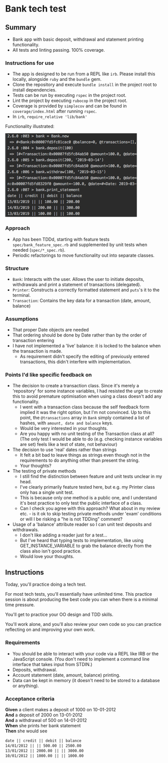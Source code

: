 # Bank tech test

## Summary

- Bank app with basic deposit, withdrawal and statement printing functionality.
- All tests and linting passing. 100% coverage. 

### Instructions for use

- The app is designed to be run from a REPL like `irb`. Please install this locally, alongside `ruby` and the `bundle` gem.
- Clone the repository and execute `bundle install` in the project root to install dependencies. 
- Tests can be run by executing `rspec` in the project root.
- Lint the project by executing `rubocop` in the project root.
- Coverage is provided by `simplecov` and can be found in `coverage/index.html` after running `rspec`.
- In `irb`, `require_relative 'lib/bank'`

Functionality illustrated:

![screenshot](bank.png)

### Approach

- App has been TDDd, starting with feature tests `spec/bank_feature_spec.rb` and supplemented by unit tests when needed (`spec/*_spec.rb`).
- Periodic refactorings to move functionality out into separate classes.

### Structure

- `Bank`: Interacts with the user. Allows the user to initiate deposits, withdrawals and print a statement of transactions (delegated). 
- `Printer`: Constructs a correctly formatted statement and `puts`'s it to the terminal.
- `Transaction`: Contains the key data for a transaction (date, amount, balance)

### Assumptions
- That proper Date objects are needed
- That ordering should be done by Date rather than by the order of transaction entering
- I have not implemented a 'live' balance: it is locked to the balance when the transaction is made.
    - As requirement didn't specify the editing of previously entered transactions, this didn't interfere with implementation.

### Points I'd like specific feedback on

- The decision to create a transaction class. Since it's merely a 'repository' for some instance variables, I had resisted the urge to create this to avoid premature optimisation when using a class doesn't add any functionality. 
    - I went with a transaction class because the self feedback form implied it was the right option, but I'm not convinced. Up to this point, the `@transactions` array in `Bank` simply contained a list of hashes, with `amount, date and balance` keys.
    - Would be very interested in your thoughts.
    - Are you happy with no unit testing of the Transaction class at all? (The only test I would be able to do (e.g. checking instance variables are set) feels like a test of state, not behaviour)
- The decision to use 'real' dates rather than strings
    - It felt a bit bad to leave things as strings even though not in the requirements to do anything other than present the string.
    - Your thoughts?
- The testing of private methods
    - I still find the distinction between feature and unit tests unclear in my head.
    - I've clearly primarily feature tested here, but e.g. my Printer class only has a single unit test. 
    - This is because only one method is a public one, and I understand it's best practice to only test the public interface of a class.
    - Can I check you agree with this approach? What about in my review etc. - is it ok to skip testing private methods under 'exam' conditions or will I be risking a "he is not TDDing" comment?
- Usage of a 'balance' attribute reader so I can unit test deposits and withdrawals.
    - I don't like adding a reader just for a test...
    - But I've heard that typing tests to implementation, like using GET_INSTANCE_VARIABLE to grab the balance directly from the class also isn't good practice. 
    - Would love your thoughts.
 


## Instructions

Today, you'll practice doing a tech test.

For most tech tests, you'll essentially have unlimited time.  This practice session is about producing the best code you can when there is a minimal time pressure.

You'll get to practice your OO design and TDD skills.

You'll work alone, and you'll also review your own code so you can practice reflecting on and improving your own work.

### Requirements

* You should be able to interact with your code via a REPL like IRB or the JavaScript console.  (You don't need to implement a command line interface that takes input from STDIN.)
* Deposits, withdrawal.
* Account statement (date, amount, balance) printing.
* Data can be kept in memory (it doesn't need to be stored to a database or anything).

### Acceptance criteria

**Given** a client makes a deposit of 1000 on 10-01-2012  
**And** a deposit of 2000 on 13-01-2012  
**And** a withdrawal of 500 on 14-01-2012  
**When** she prints her bank statement  
**Then** she would see

```
date || credit || debit || balance
14/01/2012 || || 500.00 || 2500.00
13/01/2012 || 2000.00 || || 3000.00
10/01/2012 || 1000.00 || || 1000.00
```